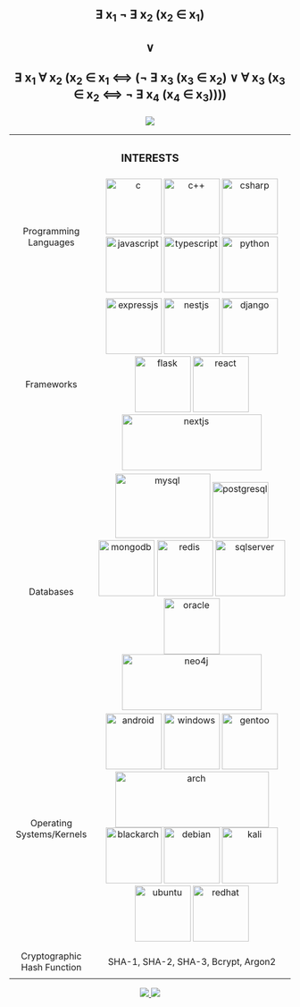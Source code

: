 <h2 align="center">Ǝ x<sub>1</sub> ¬ Ǝ x<sub>2</sub> (x<sub>2</sub> ∈ x<sub>1</sub>)</h2>
<h2 align="center">∨</h2>
<h2 align="center">Ǝ x<sub>1</sub> ∀ x<sub>2</sub> (x<sub>2</sub> ∈ x<sub>1</sub> ⟺ (¬ Ǝ x<sub>3</sub> (x<sub>3</sub> ∈ x<sub>2</sub>) ∨ ∀ x<sub>3</sub> (x<sub>3</sub> ∈ x<sub>2</sub> ⟺ ¬ Ǝ x<sub>4</sub> (x<sub>4</sub> ∈ x<sub>3</sub>))))</h1>
<h3 align="center"><img src="https://readme-typing-svg.herokuapp.com/?color=%FF00FF00&lines=I'm+not+a+Programmer,+I'm+a+Professional+Google+Searcher&center=true&vcenter=true&width=700"></h2>
<table align="center">
	<th colspan="2"><h3>INTERESTS</h3></th>
	<tr>
			<td align="center">Programming Languages</td>
			<td align="center">
				<a href="https://www.iso.org/standard/74528.html"target="_blank"><img src="https://upload.wikimedia.org/wikipedia/commons/1/18/C_Programming_Language.svg"alt="c"width="100"height="100"/></a>
				<a href="https://isocpp.org/"target="_blank"><img src="https://upload.wikimedia.org/wikipedia/commons/1/18/ISO_C%2B%2B_Logo.svg"alt="c++"width="100"height="100"/></a>
				<a href="https://learn.microsoft.com/en-us/dotnet/csharp/"target="_blank"><img src="https://upload.wikimedia.org/wikipedia/commons/b/bd/Logo_C_sharp.svg"alt="csharp"width="100"height="100"/></a>
				<a href="https://ecma-international.org/publications-and-standards/standards/ecma-262/"target="_blank"><img src="https://upload.wikimedia.org/wikipedia/commons/9/99/Unofficial_JavaScript_logo_2.svg"alt="javascript"width="100"height="100"/></a>
				<a href="https://www.typescriptlang.org/"target="_blank"><img src="https://upload.wikimedia.org/wikipedia/commons/4/4c/Typescript_logo_2020.svg"alt="typescript"width="100"height="100"/></a>
				<a href="https://www.python.org/"target="_blank"><img src="https://s3.dualstack.us-east-2.amazonaws.com/pythondotorg-assets/media/files/python-logo-only.svg"alt="python"width="100"height="100"/></a>
			</td>
	</tr>
	<tr>
			<td align="center">Frameworks</td>
			<td align="center">
				<a href="https://expressjs.com/"target="_blank"><img src="https://expressjs.com/images/brand/logo-light.svg"alt="expressjs"width="100"height="100"/></a>
				<a href="https://nestjs.com/"target="_blank"><img src="https://docs.nestjs.com/assets/logo-small-gradient.svg"alt="nestjs"width="100"height="100"/></a>
				<a href="https://www.djangoproject.com/"target="_blank"><img src="https://static.djangoproject.com/img/logos/django-logo-positive.svg"alt="django"width="100"height="100"/></a>
				<a href="https://flask.palletsprojects.com/"target="_blank"><img src="https://raw.githubusercontent.com/pallets/flask/refs/heads/main/docs/_static/shortcut-icon.png"alt="flask"width="100"height="100"/></a>
				<a href="https://react.dev/"target="_blank"><img src="https://upload.wikimedia.org/wikipedia/commons/a/a7/React-icon.svg"alt="react"width="100"height="100"/></a>
				<a href="https://nextjs.org/"target="_blank"><img src="https://upload.wikimedia.org/wikipedia/commons/8/8e/Nextjs-logo.svg"alt="nextjs"width="250"height="100"/></a>
			</td>
	</tr>
	<tr>
			<td align="center">Databases</td>
			<td align="center">
				<a href="https://www.mysql.com/"target="_blank"><img src="https://www.mysql.com/common/logos/logo-mysql-170x115.png"alt="mysql"width="170"height="115"/></a>
				<a href="https://www.postgresql.org/"target="_blank"><img src="https://wiki.postgresql.org/images/a/a4/PostgreSQL_logo.3colors.svg"alt="postgresql"width="100"height="100"/></a>
				<a href="https://www.mongodb.com/"target="_blank"><img src="https://upload.wikimedia.org/wikipedia/en/5/5a/MongoDB_Fores-Green.svg"alt="mongodb"width="100"height="100"/></a>
				<a href="https://redis.io/"target="_blank"><img src="https://redis.io/wp-content/uploads/2024/04/Logotype.svg"alt="redis"width="100"height="100"/></a>
				<a href="https://www.microsoft.com/en-gb/sql-server/"target="_blank"><img src="https://upload.wikimedia.org/wikipedia/de/8/8c/Microsoft_SQL_Server_Logo.svg"alt="sqlserver"width="125"height="100"/></a>
				<a href="https://www.oracle.com/database/"target="_blank"><img src="https://upload.wikimedia.org/wikipedia/commons/5/50/Oracle_logo.svg"alt="oracle"width="100"height="100"/></a>
				<a href="https://neo4j.com/"target="_blank"><img src="https://dist.neo4j.com/wp-content/uploads/20231115090302/Neo4j-Full.svg"alt="neo4j"width="250"height="100"/></a>
			</td>
	</tr>
	<tr>
			<td align="center">Operating Systems/Kernels</td>
			<td align="center">
				<a href="https://www.android.com/"target="_blank"><img src="https://developer.android.com/static/images/brand/Android_Robot.svg"alt="android"width="100"height="100"/></a>
				<a href="https://microsoft.com/windows/"target="_blank"><img src="https://upload.wikimedia.org/wikipedia/commons/8/87/Windows_logo_-_2021.svg"alt="windows"width="100"height="100"/></a>
				<a href="https://gentoo.org/"target="_blank"><img src="https://www.gentoo.org/assets/img/logo/gentoo-signet.svg"alt="gentoo"width="100"height="100"/></a>
				<a href="https://archlinux.org/"target="_blank"><img src="https://archlinux.org/static/logos/archlinux-logo-dark-scalable.518881f04ca9.svg"alt="arch"width="275"height="100"/></a>
				<a href="https://blackarch.org/"target="_blank"><img src="https://blackarch.org/images/logo/ba-logo.png"alt="blackarch"width="100"height="100"/></a>
				<a href="https://www.debian.org/"target="_blank"><img src="https://www.debian.org/logos/openlogo-nd.svg"alt="debian"width="100"height="100"/></a>
				<a href="https://www.kali.org/"target="_blank"><img src="https://upload.wikimedia.org/wikipedia/commons/2/2b/Kali-dragon-icon.svg"alt="kali"width="100"height="100"/></a>
				<a href="https://ubuntu.com/"target="_blank"><img src="https://upload.wikimedia.org/wikipedia/commons/9/9e/UbuntuCoF.svg"alt="ubuntu"width="100"height="100"/></a>
				<a href="https://www.redhat.com/"target="_blank"><img src="https://upload.wikimedia.org/wikipedia/commons/d/d8/Red_Hat_logo.svg"alt="redhat"width="100"height="100"/></a>
			</td>
	</tr>
	<tr>
			<td align="center">Cryptographic Hash Function</td>
			<td align="center">
				<p>SHA-1, SHA-2, SHA-3, Bcrypt, Argon2</p>
			</td>
	</tr>
</table>
<p align="center">
	<a href="https://www.github.com/VireZee">
		<img src="https://img.shields.io/github/followers/VireZee?&color=000000&logo=Github&logoColor=000000&style=plastic"/>
	</a>
	<a href="https://komarev.com/ghpvc/?username=VireZee&color=000000&label=Viewed&style=plastic">
		<img src="https://komarev.com/ghpvc/?username=VireZee&color=000000&label=Viewed&style=plastic"/>
	</a>
</p>
